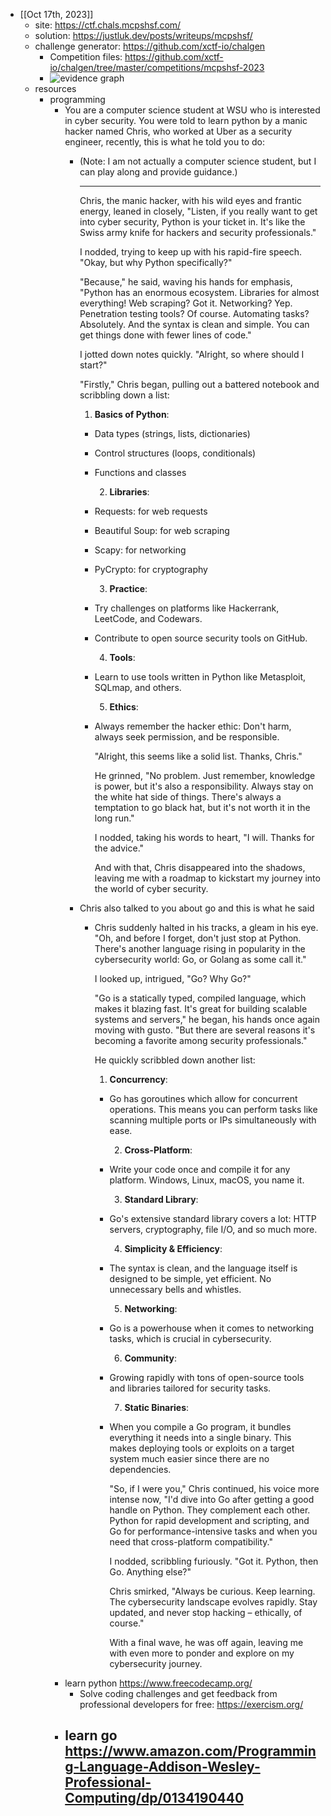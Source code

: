 - [[Oct 17th, 2023]]
	- site: https://ctf.chals.mcpshsf.com/
	- solution: https://justluk.dev/posts/writeups/mcpshsf/
	- challenge generator: https://github.com/xctf-io/chalgen
		- Competition files: https://github.com/xctf-io/chalgen/tree/master/competitions/mcpshsf-2023
		- ![evidence graph](https://github.com/xctf-io/chalgen/raw/master/competitions/mcpshsf-2023/evidence_graph.png)
	- resources
		- programming
			- You are a computer science student at WSU who is interested in cyber security. You were told to learn python by a manic hacker named Chris, who worked at Uber as a security engineer, recently, this is what he told you to do:
				- (Note: I am not actually a computer science student, but I can play along and provide guidance.)
				  
				  ---
				  
				  Chris, the manic hacker, with his wild eyes and frantic energy, leaned in closely, "Listen, if you really want to get into cyber security, Python is your ticket in. It's like the Swiss army knife for hackers and security professionals."
				  
				  I nodded, trying to keep up with his rapid-fire speech. "Okay, but why Python specifically?"
				  
				  "Because," he said, waving his hands for emphasis, "Python has an enormous ecosystem. Libraries for almost everything! Web scraping? Got it. Networking? Yep. Penetration testing tools? Of course. Automating tasks? Absolutely. And the syntax is clean and simple. You can get things done with fewer lines of code."
				  
				  I jotted down notes quickly. "Alright, so where should I start?"
				  
				  "Firstly," Chris began, pulling out a battered notebook and scribbling down a list:
				  
				  1. **Basics of Python**:
					- Data types (strings, lists, dictionaries)
					- Control structures (loops, conditionals)
					- Functions and classes
					  
					  2. **Libraries**:
					- Requests: for web requests
					- Beautiful Soup: for web scraping
					- Scapy: for networking
					- PyCrypto: for cryptography
					  
					  3. **Practice**:
					- Try challenges on platforms like Hackerrank, LeetCode, and Codewars.
					- Contribute to open source security tools on GitHub.
					  
					  4. **Tools**:
					- Learn to use tools written in Python like Metasploit, SQLmap, and others.
					  
					  5. **Ethics**:
					- Always remember the hacker ethic: Don't harm, always seek permission, and be responsible.
					  
					  "Alright, this seems like a solid list. Thanks, Chris."
					  
					  He grinned, "No problem. Just remember, knowledge is power, but it's also a responsibility. Always stay on the white hat side of things. There's always a temptation to go black hat, but it's not worth it in the long run."
					  
					  I nodded, taking his words to heart, "I will. Thanks for the advice."
					  
					  And with that, Chris disappeared into the shadows, leaving me with a roadmap to kickstart my journey into the world of cyber security.
				- Chris also talked to you about go and this is what he said
					- Chris suddenly halted in his tracks, a gleam in his eye. "Oh, and before I forget, don't just stop at Python. There's another language rising in popularity in the cybersecurity world: Go, or Golang as some call it."
					  
					  I looked up, intrigued, "Go? Why Go?"
					  
					  "Go is a statically typed, compiled language, which makes it blazing fast. It's great for building scalable systems and servers," he began, his hands once again moving with gusto. "But there are several reasons it's becoming a favorite among security professionals."
					  
					  He quickly scribbled down another list:
					  
					  1. **Concurrency**:
						- Go has goroutines which allow for concurrent operations. This means you can perform tasks like scanning multiple ports or IPs simultaneously with ease.
						  
						  2. **Cross-Platform**:
						- Write your code once and compile it for any platform. Windows, Linux, macOS, you name it.
						  
						  3. **Standard Library**:
						- Go's extensive standard library covers a lot: HTTP servers, cryptography, file I/O, and so much more.
						  
						  4. **Simplicity & Efficiency**:
						- The syntax is clean, and the language itself is designed to be simple, yet efficient. No unnecessary bells and whistles.
						  
						  5. **Networking**:
						- Go is a powerhouse when it comes to networking tasks, which is crucial in cybersecurity.
						  
						  6. **Community**:
						- Growing rapidly with tons of open-source tools and libraries tailored for security tasks.
						  
						  7. **Static Binaries**:
						- When you compile a Go program, it bundles everything it needs into a single binary. This makes deploying tools or exploits on a target system much easier since there are no dependencies.
						  
						  "So, if I were you," Chris continued, his voice more intense now, "I'd dive into Go after getting a good handle on Python. They complement each other. Python for rapid development and scripting, and Go for performance-intensive tasks and when you need that cross-platform compatibility."
						  
						  I nodded, scribbling furiously. "Got it. Python, then Go. Anything else?"
						  
						  Chris smirked, "Always be curious. Keep learning. The cybersecurity landscape evolves rapidly. Stay updated, and never stop hacking – ethically, of course."
						  
						  With a final wave, he was off again, leaving me with even more to ponder and explore on my cybersecurity journey.
			- learn python https://www.freecodecamp.org/
				- Solve coding challenges and get feedback from professional developers for free: https://exercism.org/
			- learn go https://www.amazon.com/Programming-Language-Addison-Wesley-Professional-Computing/dp/0134190440
				-